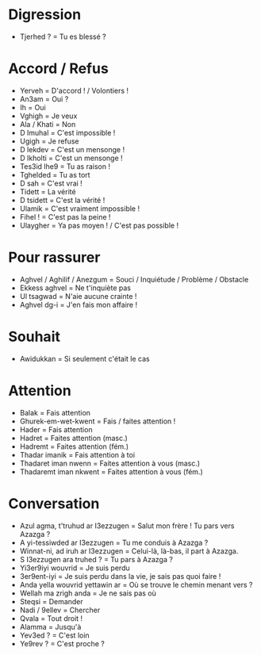 # Digression

- Tjerhed ? = Tu es blessé ?

# Accord / Refus

- Yerveh = D'accord ! / Volontiers !
- An3am = Oui ?
- Ih = Oui
- Vghigh = Je veux
- Ala / Khati = Non
- D lmuhal = C'est impossible !
- Ugigh = Je refuse
- D lekdev = C'est un mensonge !
- D lkholti = C'est un mensonge !
- Tes3id lhe9 = Tu as raison !
- Tghelded = Tu as tort
- D sah = C'est vrai !
- Tidett = La vérité
- D tsidett = C'est la vérité !
- Ulamik = C'est vraiment impossible !
- Fihel ! = C'est pas la peine !
- Ulaygher = Ya pas moyen ! / C'est pas possible !

# Pour rassurer

- Aghvel / Aghilif / Anezgum = Souci / Inquiétude / Problème / Obstacle
- Ekkess aghvel = Ne t'inquiète pas
- Ul tsagwad = N'aie aucune crainte !
- Aghvel dg-i = J'en fais mon affaire !

# Souhait

- Awidukkan = Si seulement c'était le cas

# Attention

- Balak = Fais attention
- Ghurek-em-wet-kwent = Fais / faites attention !
- Hader = Fais attention
- Hadret = Faites attention (masc.)
- Hadremt = Faites attention (fém.)
- Thadar imanik = Fais attention à toi
- Thadaret iman nwenn = Faites attention à vous (masc.)
- Thadaremt iman nkwent = Faites attention à vous (fém.)

# Conversation

- Azul agma, t'truhud ar I3ezzugen = Salut mon frère ! Tu pars vers Azazga ?
- A yi-tessiwded ar I3ezzugen = Tu me conduis à Azazga ?
- Winnat-ni, ad iruh ar I3ezzugen = Celui-là, là-bas, il part à Azazga.
- S I3ezzugen ara truhed ? = Tu pars à Azazga ?
- Yi3er9iyi wouvrid = Je suis perdu
- 3er9ent-iyi = Je suis perdu dans la vie, je sais pas quoi faire !
- Anda yella wouvrid yettawin ar = Où se trouve le chemin menant vers ?
- Wellah ma zrigh anda = Je ne sais pas où
- Steqsi = Demander
- Nadi / 9ellev = Chercher
- Qvala = Tout droit !
- Alamma = Jusqu'à
- Yev3ed ? = C'est loin
- Ye9rev ? = C'est proche ?
